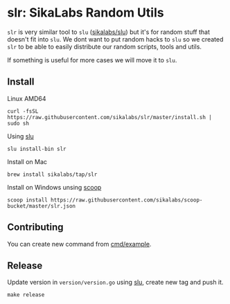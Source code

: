 # slr: SikaLabs Random Utils

`slr` is very similar tool to `slu` ([sikalabs/slu](https://github.com/sikalabs/slu)) but it's for random stuff that doesn't fit into `slu`. We dont want to put random hacks to `slu` so we created `slr` to be able to easily distribute our random scripts, tools and utils.

If something is useful for more cases we will move it to `slu`.

## Install

Linux AMD64

```
curl -fsSL https://raw.githubusercontent.com/sikalabs/slr/master/install.sh | sudo sh
```

Using [slu](https://github.com/sikalabs/slu)

```
slu install-bin slr
```

Install on Mac

```
brew install sikalabs/tap/slr
```

Install on Windows unsing [scoop](https://scoop.sh/)

```
scoop install https://raw.githubusercontent.com/sikalabs/scoop-bucket/master/slr.json
```

## Contributing

You can create new command from [cmd/example](./cmd/example/example.go).

## Release

Update version in `version/version.go` using [slu](https://github.com/sikalabs/slu), create new tag and push it.

```
make release
```
